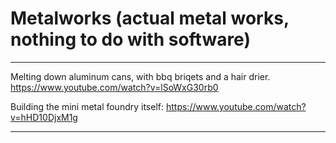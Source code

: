 # Metalworks (actual metal works, nothing to do with software)

---

Melting down aluminum cans, with bbq briqets and a hair drier.
https://www.youtube.com/watch?v=lSoWxG30rb0

Building the mini metal foundry itself:
https://www.youtube.com/watch?v=hHD10DjxM1g

---
